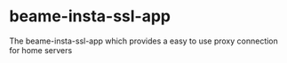 # beame-insta-ssl-app
The beame-insta-ssl-app which provides a easy to use proxy connection for home servers
